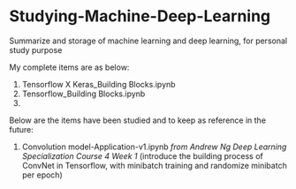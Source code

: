 # Studying-Machine-Deep-Learning
Summarize and storage of machine learning and deep learning, for personal study purpose

My complete items are as below:
1. Tensorflow X Keras_Building Blocks.ipynb
2. Tensorflow_Building Blocks.ipynb
3. 

Below are the items have been studied and to keep as reference in the future:
1. Convolution model-Application-v1.ipynb  *from Andrew Ng Deep Learning Specialization Course 4 Week 1* (introduce the building process of ConvNet in Tensorflow, with minibatch training and randomize minibatch per epoch)
